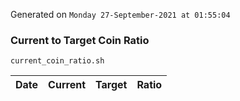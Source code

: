Generated on `Monday 27-September-2021 at 01:55:04`

### Current to Target Coin Ratio
`current_coin_ratio.sh`

Date|Current|Target|Ratio
---|---|---|---
